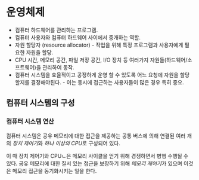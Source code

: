 # 운영체제
* 컴퓨터 하드웨어를 관리하는 프로그램.
* 컴퓨터 사용자와 컴퓨터 하드웨어 사이에서 중개하는 역할.
* 자원 할당자 (resource allocator) - 작업을 위해 특정 프로그램과 사용자에게 필요한 자원을 할당.
* CPU 시간, 메모리 공간, 파일 저장 공간, I/O 장치 등 여러가지 자원들(하드웨어/소프트웨어)을 관리하여 동작.
* 컴퓨터 시스템을 효율적이고 공정하게 운영 할 수 있도록 어느 요청에 자원을 할당할지를 결정해야된다. - 이는 동시에 접근하는 사용자들이 많은 경우 특히 중요.


## 컴퓨터 시스템의 구성
### 컴퓨터 시스템 연산
컴퓨터 시스템은 공유 메모리에 대한 접근을 제공하는 공통 버스에 의해 연결된 여러 개의 *장치 제어기*와 *하나 이상의 CPU*로 구성되어 있다.

이 때 장치 제어기와 CPUㄴ은 메모리 사이클을 얻기 위해 경쟁하면서 병행 수행될 수 있다.
공유 메모리에 대한 질서 있는 접근을 보장하기 위해 *메모리 제어기*가 있으며 이것은 메모리 접근을 동기화시키는 일을 한다.
